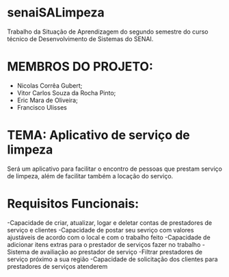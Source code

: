 # senaiSALimpeza
Trabalho da Situação de Aprendizagem do segundo semestre do curso técnico de Desenvolvimento de Sistemas do SENAI.

# MEMBROS DO PROJETO:
- Nicolas Corrêa Gubert;
- Vitor Carlos Souza da Rocha Pinto;
- Eric Mara de Oliveira;
- Francisco Ulisses
  
# TEMA: Aplicativo de serviço de limpeza
Será um aplicativo para facilitar o encontro de pessoas que prestam serviço de limpeza, além de facilitar também a locação do serviço.

# Requisitos Funcionais:

-Capacidade de criar, atualizar, logar e deletar contas de prestadores de serviço e clientes
-Capacidade de postar seu sevriço com valores ajustáveis de acordo com o local e com o trabalho feito
-Capacidade de adicionar itens extras para o prestador de serviços fazer no trabalho
-Sistema de availiação ao prestador de serviço
-Filtrar prestadores de serviço próximo a sua região
-Capacidade de solicitação dos clientes para prestadores de serviços atenderem
